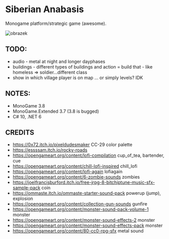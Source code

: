 ﻿# Siberian Anabasis

Monogame platform/strategic game (awesome).

![obrazek](https://user-images.githubusercontent.com/5922575/170603421-4e43bfbb-54b7-4a4a-a8b8-801adf2a7a9d.png)

## TODO:

* audio - metal at night and longer dayphases
* buildings - different types of buildings and action = build that - like homeless => soldier...different class
* show in which village player is on map ... or simply levels? IDK

## NOTES:

* MonoGame 3.8
* MonoGame.Extended 3.7 (3.8 is bugged)
* C# 10, .NET 6

## CREDITS 

* https://0x72.itch.io/pixeldudesmaker CC-29 color palette
* https://essssam.itch.io/rocky-roads
* https://opengameart.org/content/lofi-compilation cup_of_tea, bartender, cue
* https://opengameart.org/content/chill-lofi-inspired chill_lofi
* https://opengameart.org/content/lofi-again lofiagain
* https://opengameart.org/content/6-zombie-sounds zombies
* https://joelfrancisburford.itch.io/free-jrpg-8-bitchiptune-music-sfx-sample-pack coin
* https://ommaste.itch.io/ommaste-starter-sound-pack powerup (jump), explosion
* https://opengameart.org/content/collection-gun-sounds gunfire
* https://opengameart.org/content/monster-sound-pack-volume-1 monster 
* https://opengameart.org/content/monster-sound-effects-2 monster
* https://opengameart.org/content/monster-sound-effects-pack monster
* https://opengameart.org/content/80-cc0-rpg-sfx metal sound